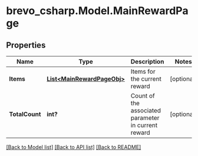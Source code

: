 # brevo_csharp.Model.MainRewardPage
## Properties

Name | Type | Description | Notes
------------ | ------------- | ------------- | -------------
**Items** | [**List&lt;MainRewardPageObj&gt;**](MainRewardPageObj.md) | Items for the current reward | [optional] 
**TotalCount** | **int?** | Count of the associated parameter in current reward | [optional] 

[[Back to Model list]](../README.md#documentation-for-models) [[Back to API list]](../README.md#documentation-for-api-endpoints) [[Back to README]](../README.md)

